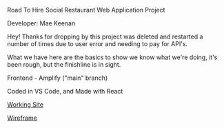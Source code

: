 Road To Hire Social Restaurant Web Application Project

Developer:
Mae Keenan

Hey!
Thanks for dropping by this project was deleted and restarted a number of times due to user error and needing to pay for API's. 

What we have here are the basics to show we know what we're doing, it's been rough, but the finishline is in sight.

Frontend - Amplify ("main" branch) 

Coded in VS Code, and Made with React

[Working Site](https://main.d3ss8gtjr3ac3s.amplifyapp.com/)

[Wireframe](https://www.figma.com/file/hiSaRwsQK3q3wDnn2RseJt/Untitled?node-id=0%3A1)
